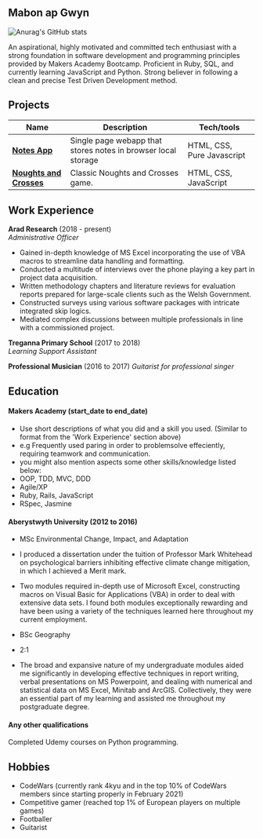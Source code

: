 ## Mabon ap Gwyn

![Anurag's GitHub stats](https://github-readme-stats.vercel.app/api?username=Maby0&show_icons=true&theme=merko)

An aspirational, highly motivated and committed tech enthusiast with a strong foundation in software development and programming principles provided by Makers Academy Bootcamp. Proficient in Ruby, SQL, and currently learning JavaScript and Python. Strong believer in following a clean and precise Test Driven Development method. 

## Projects

| Name                         | Description       | Tech/tools        |
| ---------------------------- | ----------------- | ----------------- |
| [**Notes App**](https://github.com/Maby0/notesApp) | Single page webapp that stores notes in browser local storage | HTML, CSS, Pure Javascript |
| [**Noughts and Crosses**](https://github.com/Maby0/Noughts-and-Crosses)      | Classic Noughts and Crosses game. | HTML, CSS, JavaScript |

## Work Experience

**Arad Research** (2018 - present)  
_Administrative Officer_

- Gained in-depth knowledge of MS Excel incorporating the use of VBA macros to streamline data handling and formatting.
- Conducted a multitude of interviews over the phone playing a key part in project data acquisition.
- Written methodology chapters and literature reviews for evaluation reports prepared for large-scale clients such as the Welsh Government.
- Constructed surveys using various software packages with intricate integrated skip logics.
- Mediated complex discussions between multiple professionals in line with a commissioned project.

**Treganna Primary School** (2017 to 2018)  
_Learning Support Assistant_

**Professional Musician** (2016 to 2017) 
_Guitarist for professional singer_


## Education

#### Makers Academy (start_date to end_date)
- Use short descriptions of what you did and a skill you used. (Similar to format from the 'Work Experience' section above)
- e.g Frequently used paring in order to problemsolve effeciently, requiring teamwork and communication.
- you might also mention aspects some other skills/knowledge listed below: 
- OOP, TDD, MVC, DDD
- Agile/XP
- Ruby, Rails, JavaScript
- RSpec, Jasmine

#### Aberystwyth University (2012 to 2016)

- MSc Environmental Change, Impact, and Adaptation
- I produced a dissertation under the tuition of Professor Mark Whitehead on psychological barriers inhibiting effective climate change mitigation, in which I achieved a Merit mark.
- Two modules required in-depth use of Microsoft Excel, constructing macros on Visual Basic for Applications (VBA) in order to deal with extensive data sets. I found both modules exceptionally rewarding and have been using a variety of the techniques learned here throughout my current employment. 

- BSc Geography
- 2:1
- The broad and expansive nature of my undergraduate modules aided me significantly in developing effective techniques in report writing, verbal presentations on MS Powerpoint, and dealing with numerical and statistical data on MS Excel, Minitab and ArcGIS. Collectively, they were an essential part of my learning and assisted me throughout my postgraduate degree. 

#### Any other qualifications

Completed Udemy courses on Python programming.

## Hobbies

- CodeWars (currently rank 4kyu and in the top 10% of CodeWars members since starting properly in February 2021)
- Competitive gamer (reached top 1% of European players on multiple games)
- Footballer
- Guitarist

